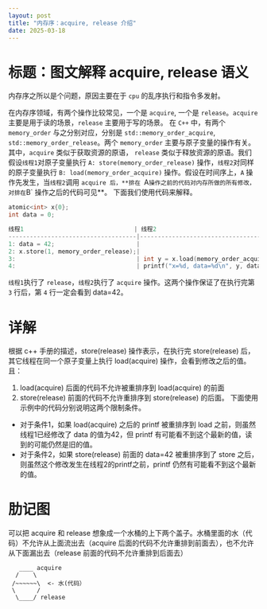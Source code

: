 ```yaml
---
layout: post
title: "内存序：acquire, release 介绍"
date: 2025-03-18
---
```


# 标题：图文解释 acquire, release 语义
内存序之所以是个问题，原因主要在于 `cpu` 的乱序执行和指令多发射。

在内存序领域，有两个操作比较常见，一个是 `acquire`, 一个是 `release`。`acquire` 主要是用于读的场景，`release` 主要用于写的场景。
在 `C++` 中，有两个 `memory_order` 与之分别对应，分别是 `std::memory_order_acquire`, `std::memory_order_release`。两个 `memory_order` 主要与原子变量的操作有关。其中，`acquire` 类似于获取资源的原语， `release` 类似于释放资源的原语。我们假设`线程1`对原子变量执行 `A: store(memory_order_release)` 操作，`线程2`对同样的原子变量执行 `B: load(memory_order_acquire)` 操作。假设在时间序上，`A` 操作先发生，当`线程2`调用 `acquire 后，**排在 `A` 操作之前的代码对内存所做的所有修改，对排在 `B` 操作之后的代码可见**。
下面我们使用代码来解释。

```cpp
atomic<int> x{0};
int data = 0;

线程1                               | 线程2
------------------------------------|-------------------------------------
1: data = 42;                       | 
2: x.store(1, memory_order_release);|
3:                                  | int y = x.load(memory_order_acquire);
4:                                  | printf("x=%d, data=%d\n", y, data);
```

`线程1`执行了 `release`，`线程2`执行了 `acquire` 操作。这两个操作保证了在执行完第 `3` 行后，第 `4` 行一定会看到 data=42。

# 详解
根据 c++ 手册的描述，store(release) 操作表示，在执行完 store(release) 后，其它线程在同一个原子变量上执行 load(acquire) 操作，会看到修改之后的值。且：
 1. load(acquire) 后面的代码不允许被重排序到 load(acquire) 的前面
 2. store(release) 前面的代码不允许重排序到 store(release) 的后面。
下面使用示例中的代码分别说明这两个限制条件。
 - 对于条件1，如果 load(acquire) 之后的 printf 被重排序到 load 之前，则虽然线程1已经修改了 data 的值为42，但 printf 有可能看不到这个最新的值，读到的可能仍然是旧的值。
 - 对于条件2，如果 store(release) 前面的 data=42 被重排序到了 store 之后，则虽然这个修改发生在线程2的printf之前，printf 仍然有可能看不到这个最新的值。

# 肋记图
可以把 acquire 和 release 想象成一个水桶的上下两个盖子。水桶里面的水（代码）不允许从上面流出去（acquire 后面的代码不允许重排到前面去），也不允许从下面漏出去（release 前面的代码不允许重排到后面去）
```
   ____ acquire
  /    \
 /~~~~~~\  <- 水(代码）
 \      /
  \____/ release
```
